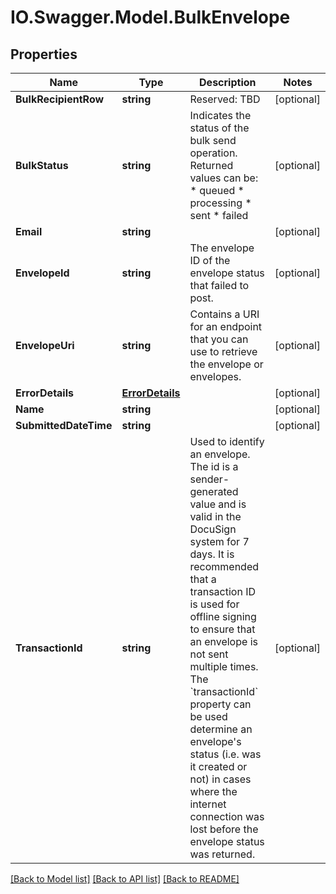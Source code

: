 # IO.Swagger.Model.BulkEnvelope
## Properties

Name | Type | Description | Notes
------------ | ------------- | ------------- | -------------
**BulkRecipientRow** | **string** | Reserved: TBD | [optional] 
**BulkStatus** | **string** | Indicates the status of the bulk send operation. Returned values can be: * queued * processing * sent * failed | [optional] 
**Email** | **string** |  | [optional] 
**EnvelopeId** | **string** | The envelope ID of the envelope status that failed to post. | [optional] 
**EnvelopeUri** | **string** | Contains a URI for an endpoint that you can use to retrieve the envelope or envelopes. | [optional] 
**ErrorDetails** | [**ErrorDetails**](ErrorDetails.md) |  | [optional] 
**Name** | **string** |  | [optional] 
**SubmittedDateTime** | **string** |  | [optional] 
**TransactionId** | **string** |  Used to identify an envelope. The id is a sender-generated value and is valid in the DocuSign system for 7 days. It is recommended that a transaction ID is used for offline signing to ensure that an envelope is not sent multiple times. The &#x60;transactionId&#x60; property can be used determine an envelope&#39;s status (i.e. was it created or not) in cases where the internet connection was lost before the envelope status was returned. | [optional] 

[[Back to Model list]](../README.md#documentation-for-models) [[Back to API list]](../README.md#documentation-for-api-endpoints) [[Back to README]](../README.md)

